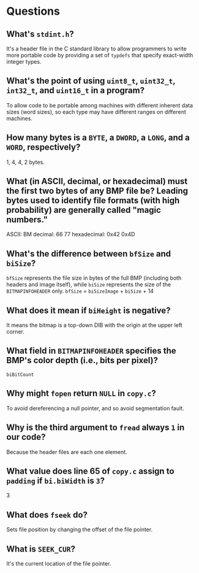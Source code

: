 # Questions

## What's `stdint.h`?

It's a header file in the C standard library to allow programmers to write more portable code by providing a set of `typdefs` that specify exact-width integer types.

## What's the point of using `uint8_t`, `uint32_t`, `int32_t`, and `uint16_t` in a program?

To allow code to be portable among machines with different inherent data sizes (word sizes), so each type may have different ranges on different machines.

## How many bytes is a `BYTE`, a `DWORD`, a `LONG`, and a `WORD`, respectively?

1, 4, 4, 2 bytes.

## What (in ASCII, decimal, or hexadecimal) must the first two bytes of any BMP file be? Leading bytes used to identify file formats (with high probability) are generally called "magic numbers."

ASCII: BM
decimal: 66 77
hexadecimal: 0x42 0x4D

## What's the difference between `bfSize` and `biSize`?

`bfSize` represents the file size in bytes of the full BMP (including both headers and image itself), while `biSize` represents the size of the `BITMAPINFOHEADER` only.
`bfSize` = `biSizeImage` + `biSize` + 14

## What does it mean if `biHeight` is negative?

It means the bitmap is a top-down DIB with the origin at the upper left corner.

## What field in `BITMAPINFOHEADER` specifies the BMP's color depth (i.e., bits per pixel)?

`biBitCount`

## Why might `fopen` return `NULL` in `copy.c`?

To avoid dereferencing a null pointer, and so avoid segmentation fault.

## Why is the third argument to `fread` always `1` in our code?

Because the header files are each one element.

## What value does line 65 of `copy.c` assign to `padding` if `bi.biWidth` is `3`?

3

## What does `fseek` do?

Sets file position by changing the offset of the file pointer.

## What is `SEEK_CUR`?

It's the current location of the file pointer.

